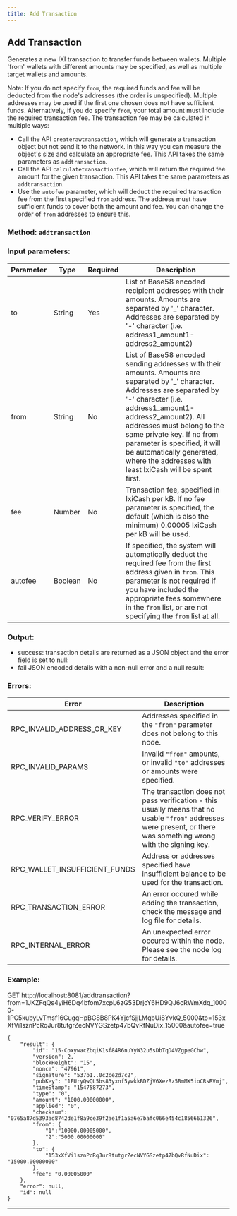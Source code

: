 ```yaml
---
title: Add Transaction
---
```

## Add Transaction
Generates a new IXI transaction to transfer funds between wallets. Multiple 'from' wallets with different amounts may be specified, as well as multiple target wallets and amounts.

Note: If you do not specify `from`, the required funds and fee will be deducted from the node's addresses (the order is unspecified). Multiple addresses may be used if the first one chosen does not have sufficient funds.
Alternatively, if you do specify `from`, your total amount must include the required transaction fee. The transaction fee may be calculated in multiple ways:
 - Call the API `createrawtransaction`, which will generate a transaction object but not send it to the network. In this way you can measure the object's size and calculate an appropriate fee. This API takes the same parameters as `addtransaction`.
 - Call the API `calculatetransactionfee`, which will return the required fee amount for the given transaction. This API takes the same parameters as `addtransaction`.
 - Use the `autofee` parameter, which will deduct the required transaction fee from the first specified `from` address. The address must have sufficient funds to cover both the amount and fee. You can change the order of `from` addresses to ensure this.
 
### Method: `addtransaction`
### Input parameters:
| Parameter | Type | Required | Description |
| --- | --- | --- | --- |
| to | String | Yes | List of Base58 encoded recipient addresses with their amounts. Amounts are separated by '_' character. Addresses are separated by '-' character (i.e. address1_amount1-address2_amount2) |
| from | String | No | List of Base58 encoded sending addresses with their amounts. Amounts are separated by '_' character. Addresses are separated by '-' character (i.e. address1_amount1-address2_amount2). All addresses must belong to the same private key. If no from parameter is specified, it will be automatically generated, where the addresses with least IxiCash will be spent first. |
| fee | Number | No | Transaction fee, specified in IxiCash per kB. If no fee parameter is specified, the default (which is also the minimum) 0.00005 IxiCash per kB will be used. |
| autofee | Boolean | No | If specified, the system will automatically deduct the required fee from the first address given in `from`. This parameter is not required if you have included the appropriate fees somewhere in the `from` list, or are not specifying the `from` list at all. |

### Output:
- success: transaction details are returned as a JSON object and the error field is set to null:
- fail JSON encoded details with a non-null error and a null result:

### Errors:
| Error | Description |
| --- | --- |
| RPC_INVALID_ADDRESS_OR_KEY | Addresses specified in the `"from"` parameter does not belong to this node. | 
| RPC_INVALID_PARAMS | Invalid `"from"` amounts, or invalid `"to"` addresses or amounts were specified. |
| RPC_VERIFY_ERROR | The transaction does not pass verification - this usually means that no usable `"from"` addresses were present, or there was something wrong with the signing key. |
| RPC_WALLET_INSUFFICIENT_FUNDS | Address or addresses specified have insufficient balance to be used for the transaction. |
| RPC_TRANSACTION_ERROR | An error occured while adding the transaction, check the message and log file for details. |
| RPC_INTERNAL_ERROR | An unexpected error occured within the node. Please see the node log for details. |

### Example:
GET http://localhost:8081/addtransaction?from=1JKZFqQs4yiH6Dq4bfom7xcpL6zG53DrjcY6HD9QJ6cRWmXdq_10000-1PC5kubyLvTmsf16CugqHpBG8B8PK4YjcfSjjLMqbUi8YvkQ_5000&to=153xXfVi1sznPcRqJur8tutgrZecNVYGSzetp47bQvRfNuDix_15000&autofee=true

```
{
	"result": {
		"id": "15-CoxywacZbqiK1sf84R6nuYyW32u5sDbTqD4VZgpeGChw",
		"version": 2,
		"blockHeight": "15",
		"nonce": "47961",
		"signature": "537b1..0c2ce2d7c2",
		"pubKey": "1FUryQwQL5bs83yxnf5ywkkBDZjV6XezBz5BmMX5ioCRsRVmj",
		"timeStamp": "1547587273",
		"type": "0",
		"amount": "1000.00000000",
		"applied": "0",
		"checksum": "0765a87d5393ad8742de1f8a9ce39f2ae1f1a5a6e7bafc066e454c1856661326",
		"from": {
			"1":"10000.00005000",
			"2":"5000.00000000"
		},
		"to": {
			"153xXfVi1sznPcRqJur8tutgrZecNVYGSzetp47bQvRfNuDix": "15000.00000000"
		},
		"fee": "0.00005000"
	},
	"error": null,
	"id": null
}
```

***